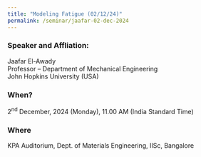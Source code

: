```yaml
---
title: "Modeling Fatigue (02/12/24)"
permalink: /seminar/jaafar-02-dec-2024
---
```

### Speaker and Affliation:
Jaafar El-Awady<br>
Professor – Department of Mechanical Engineering<br>
John Hopkins University (USA) 

### When?
2<sup>nd</sup> December, 2024 (Monday), 11.00 AM (India Standard Time)

### Where
KPA Auditorium, Dept. of Materials Engineering, IISc, Bangalore

